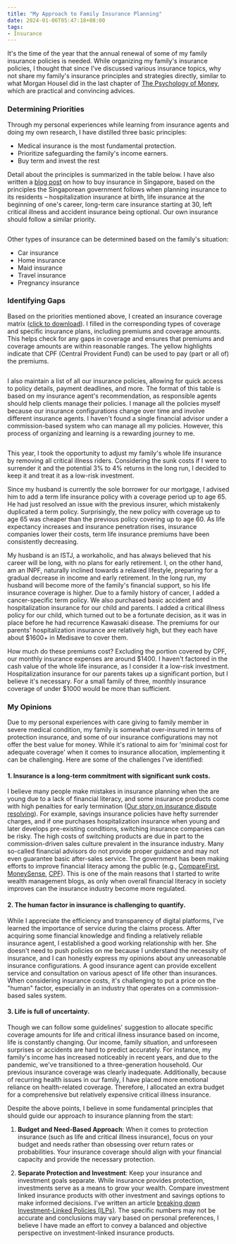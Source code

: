 ```yaml
---
title: "My Approach to Family Insurance Planning"
date: 2024-01-06T05:47:18+08:00
tags: 
- Insurance
---
```


It's the time of the year that the annual renewal of some of my family insurance policies is needed. While organizing my family's insurance policies, I thought that since I've discussed various insurance topics, why not share my family's insurance principles and strategies directly, similar to what Morgan Housel did in the last chapter of [The Psychology of Money](https://www.goodreads.com/book/show/41881472-the-psychology-of-money), which are practical and convincing advices.

### Determining Priorities

Through my personal experiences while learning from insurance agents and doing my own research, I have distilled three basic principles:

- Medical insurance is the most fundamental protection.
- Prioritize safeguarding the family's income earners.
- Buy term and invest the rest

Detail about the principles is summarized in the table below. I have also written a [blog post](/posts/singapore-insurance-how-gov-do/) on how to buy insurance in Singapore, based on the principles the Singaporean government follows when planning insurance to its residents – hospitalization insurance at birth, life insurance at the beginning of one's career, long-term care insurance starting at 30, left critical illness and accident insurance being optional. Our own insurance should follow a similar priority.

<div>
    <span class="image fit"><img src="https://s3.ap-southeast-1.amazonaws.com/littlecheesecake.me/money.sense/family_insurance_plan/money_sense_insurance_principle_en.png" alt="" /></span>
</div>

Other types of insurance can be determined based on the family's situation:
- Car insurance
- Home insurance
- Maid insurance
- Travel insurance
- Pregnancy insurance

### Identifying Gaps

Based on the priorities mentioned above, I created an insurance coverage matrix ([click to download](https://s3.ap-southeast-1.amazonaws.com/littlecheesecake.me/money.sense/family_insurance_plan/Insurance+Coverage+Matrix.xlsx)). I filled in the corresponding types of coverage and specific insurance plans, including premiums and coverage amounts. This helps check for any gaps in coverage and ensures that premiums and coverage amounts are within reasonable ranges. The yellow highlights indicate that CPF (Central Provident Fund) can be used to pay (part or all of) the premiums.

<div>
    <span class="image fit"><img src="https://s3.ap-southeast-1.amazonaws.com/littlecheesecake.me/money.sense/family_insurance_plan/money_sense_insurance_coverage_matrix.png" alt="" /></span>
</div>

I also maintain a list of all our insurance policies, allowing for quick access to policy details, payment deadlines, and more. The format of this table is based on my insurance agent's recommendation, as responsible agents should help clients manage their policies. I manage all the policies myself because our insurance configurations change over time and involve different insurance agents. I haven't found a single financial advisor under a commission-based system who can manage all my policies. However, this process of organizing and learning is a rewarding journey to me.

<div>
    <span class="image fit"><img src="https://s3.ap-southeast-1.amazonaws.com/littlecheesecake.me/money.sense/family_insurance_plan/money_sense_insurance_policy_list.png" alt="" /></span>
</div>

This year, I took the opportunity to adjust my family's whole life insurance by removing all critical illness riders. Considering the sunk costs if I were to surrender it and the potential 3% to 4% returns in the long run, I decided to keep it and treat it as a low-risk investment.

Since my husband is currently the sole borrower for our mortgage, I advised him to add a term life insurance policy with a coverage period up to age 65. He had just resolved an issue with the previous insurer, which mistakenly duplicated a term policy. Surprisingly, the new policy with coverage up to age 65 was cheaper than the previous policy covering up to age 60. As life expectancy increases and insurance penetration rises, insurance companies lower their costs, term life insurance premiums have been consistently decreasing.

My husband is an ISTJ, a workaholic, and has always believed that his career will be long, with no plans for early retirement. I, on the other hand, am an INPF, naturally inclined towards a relaxed lifestyle, preparing for a gradual decrease in income and early retirement. In the long run, my husband will become more of the family's financial support, so his life insurance coverage is higher. Due to a family history of cancer, I added a cancer-specific term policy. We also purchased basic accident and hospitalization insurance for our child and parents. I added a critical illness policy for our child, which turned out to be a fortunate decision, as it was in place before he had recurrence Kawasaki disease. The premiums for our parents' hospitalization insurance are relatively high, but they each have about $1600+ in Medisave to cover them.

How much do these premiums cost? Excluding the portion covered by CPF, our monthly insurance expenses are around $1400. I haven't factored in the cash value of the whole life insurance, as I consider it a low-risk investment. Hospitalization insurance for our parents takes up a significant portion, but I believe it's necessary. For a small family of three, monthly insurance coverage of under $1000 would be more than sufficient.

### My Opinions

Due to my personal experiences with care giving to family member in severe medical condition, my family is somewhat over-insured in terms of protection insurance, and some of our insurance configurations may not offer the best value for money. While it's rational to aim for 'minimal cost for adequate coverage' when it comes to insurance allocation, implementing it can be challenging. Here are some of the challenges I've identified:

#### 1. Insurance is a long-term commitment with significant sunk costs.

I believe many people make mistakes in insurance planning when the are young due to a lack of financial literacy, and some insurance products come with high penalties for early termination ([Our story on insurance dispute resolving](/posts/insurance-dispute-resolving/)). For example, savings insurance policies have hefty surrender charges, and if one purchases hospitalization insurance when young and later develops pre-existing conditions, switching insurance companies can be risky. The high costs of switching products are due in part to the commission-driven sales culture prevalent in the insurance industry. Many so-called financial advisors do not provide proper guidance and may not even guarantee basic after-sales service. The government has been making efforts to improve financial literacy among the public (e.g., [CompareFirst](https://www.comparefirst.sg/wap/homeEvent.action), [MoneySense](https://www.moneysense.gov.sg/), [CPF](https://www.cpf.gov.sg/member)). This is one of the main reasons that I started to write wealth management blogs, as only when overall financial literacy in society improves can the insurance industry become more regulated.

#### 2. The human factor in insurance is challenging to quantify.

While I appreciate the efficiency and transparency of digital platforms, I've learned the importance of service during the claims process. After acquiring some financial knowledge and finding a relatively reliable insurance agent, I established a good working relationship with her. She doesn't need to push policies on me because I understand the necessity of insurance, and I can honestly express my opinions about any unreasonable insurance configurations. A good insurance agent can provide excellent service and consultation on various apesct of life other than insurances. When considering insurance costs, it's challenging to put a price on the "human" factor, especially in an industry that operates on a commission-based sales system.

#### 3. Life is full of uncertainty.

Though we can follow some guidelines' suggestion to allocate specific coverage amounts for life and critical illness insurance based on income, life is constantly changing. Our income, family situation, and unforeseen surprises or accidents are hard to predict accurately. For instance, my family's income has increased noticeably in recent years, and due to the pandemic, we've transitioned to a three-generation household. Our previous insurance coverage was clearly inadequate. Additionally, because of recurring health issues in our family, I have placed more emotional reliance on health-related coverage. Therefore, I allocated an extra budget for a comprehensive but relatively expensive critical illness insurance.

Despite the above points, I believe in some fundamental principles that should guide our approach to insurance planning from the start: 

1. **Budget and Need-Based Approach**: When it comes to protection insurance (such as life and critical illness insurance), focus on your budget and needs rather than obsessing over return rates or probabilities. Your insurance coverage should align with your financial capacity and provide the necessary protection.

2. **Separate Protection and Investment**: Keep your insurance and investment goals separate. While insurance provides protection, investments serve as a means to grow your wealth. Compare investment linked insurance products with other investment and savings options to make informed decisions. I've written an article [breaking down Investment-Linked Policies (ILPs)](/posts/ilp-exploration/). The specific numbers may not be accurate and conclusions may vary based on personal preferences, I believe I have made an effort to convey a balanced and objective perspective on investment-linked insurance products.
